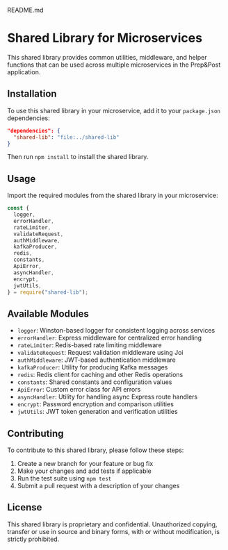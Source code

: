 README.md

# Shared Library for Microservices

This shared library provides common utilities, middleware, and helper functions that can be used across multiple microservices in the Prep&Post application.

## Installation

To use this shared library in your microservice, add it to your `package.json` dependencies:

```json
"dependencies": {
  "shared-lib": "file:../shared-lib"
}
```

Then run `npm install` to install the shared library.

## Usage

Import the required modules from the shared library in your microservice:

```javascript
const {
  logger,
  errorHandler,
  rateLimiter,
  validateRequest,
  authMiddleware,
  kafkaProducer,
  redis,
  constants,
  ApiError,
  asyncHandler,
  encrypt,
  jwtUtils,
} = require("shared-lib");
```

## Available Modules

- `logger`: Winston-based logger for consistent logging across services
- `errorHandler`: Express middleware for centralized error handling
- `rateLimiter`: Redis-based rate limiting middleware
- `validateRequest`: Request validation middleware using Joi
- `authMiddleware`: JWT-based authentication middleware
- `kafkaProducer`: Utility for producing Kafka messages
- `redis`: Redis client for caching and other Redis operations
- `constants`: Shared constants and configuration values
- `ApiError`: Custom error class for API errors
- `asyncHandler`: Utility for handling async Express route handlers
- `encrypt`: Password encryption and comparison utilities
- `jwtUtils`: JWT token generation and verification utilities

## Contributing

To contribute to this shared library, please follow these steps:

1. Create a new branch for your feature or bug fix
2. Make your changes and add tests if applicable
3. Run the test suite using `npm test`
4. Submit a pull request with a description of your changes

## License

This shared library is proprietary and confidential. Unauthorized copying, transfer or use in source and binary forms, with or without modification, is strictly prohibited.
